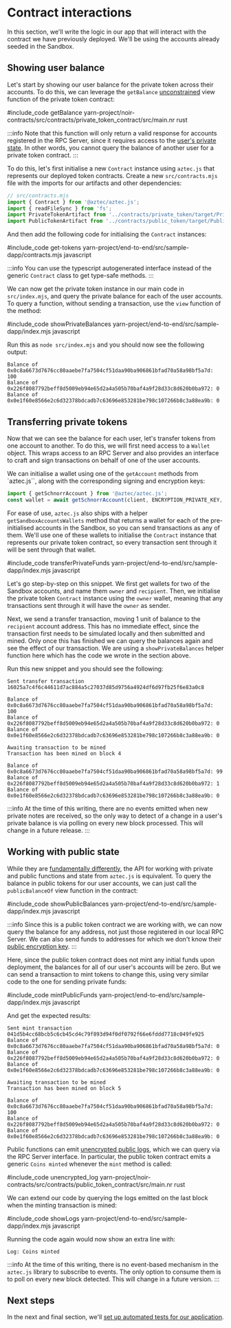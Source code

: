 # Contract interactions

In this section, we'll write the logic in our app that will interact with the contract we have previously deployed. We'll be using the accounts already seeded in the Sandbox.

## Showing user balance

Let's start by showing our user balance for the private token across their accounts. To do this, we can leverage the `getBalance` [unconstrained](../../contracts/functions.md#unconstrained-functions) view function of the private token contract:

#include_code getBalance yarn-project/noir-contracts/src/contracts/private_token_contract/src/main.nr rust

:::info
Note that this function will only return a valid response for accounts registered in the RPC Server, since it requires access to the [user's private state](../../wallets/main.md#private-state). In other words, you cannot query the balance of another user for a private token contract.
:::

To do this, let's first initialise a new `Contract` instance using `aztec.js` that represents our deployed token contracts. Create a new `src/contracts.mjs` file with the imports for our artifacts and other dependencies:

```js
// src/contracts.mjs
import { Contract } from '@aztec/aztec.js';
import { readFileSync } from 'fs';
import PrivateTokenArtifact from '../contracts/private_token/target/PrivateToken.json' assert { type: 'json' };
import PublicTokenArtifact from '../contracts/public_token/target/PublicToken.json' assert { type: 'json' };
```

And then add the following code for initialising the `Contract` instances:

#include_code get-tokens yarn-project/end-to-end/src/sample-dapp/contracts.mjs javascript

:::info
You can use the typescript autogenerated interface instead of the generic `Contract` class to get type-safe methods.
:::

We can now get the private token instance in our main code in `src/index.mjs`, and query the private balance for each of the user accounts. To query a function, without sending a transaction, use the `view` function of the method:

#include_code showPrivateBalances yarn-project/end-to-end/src/sample-dapp/index.mjs javascript

Run this as `node src/index.mjs` and you should now see the following output:

```
Balance of 0x0c8a6673d7676cc80aaebe7fa7504cf51daa90ba906861bfad70a58a98bf5a7d: 100
Balance of 0x226f8087792beff8d5009eb94e65d2a4a505b70baf4a9f28d33c8d620b0ba972: 0
Balance of 0x0e1f60e8566e2c6d32378bdcadb7c63696e853281be798c107266b8c3a88ea9b: 0
```

## Transferring private tokens

Now that we can see the balance for each user, let's transfer tokens from one account to another. To do this, we will first need access to a `Wallet` object. This wraps access to an RPC Server and also provides an interface to craft and sign transactions on behalf of one of the user accounts.

We can initialise a wallet using one of the `getAccount` methods from `aztec.js``, along with the corresponding signing and encryption keys:

```js
import { getSchnorrAccount } from '@aztec/aztec.js';
const wallet = await getSchnorrAccount(client, ENCRYPTION_PRIVATE_KEY, SIGNING_PRIVATE_KEY).getWallet();
```

For ease of use, `aztec.js` also ships with a helper `getSandboxAccountsWallets` method that returns a wallet for each of the pre-initialised accounts in the Sandbox, so you can send transactions as any of them. We'll use one of these wallets to initialise the `Contract` instance that represents our private token contract, so every transaction sent through it will be sent through that wallet.

#include_code transferPrivateFunds yarn-project/end-to-end/src/sample-dapp/index.mjs javascript

Let's go step-by-step on this snippet. We first get wallets for two of the Sandbox accounts, and name them `owner` and `recipient`. Then, we initialise the private token `Contract` instance using the `owner` wallet, meaning that any transactions sent through it will have the `owner` as sender.

Next, we send a transfer transaction, moving 1 unit of balance to the `recipient` account address. This has no immediate effect, since the transaction first needs to be simulated locally and then submitted and mined. Only once this has finished we can query the balances again and see the effect of our transaction. We are using a `showPrivateBalances` helper function here which has the code we wrote in the section above.

Run this new snippet and you should see the following:

```text
Sent transfer transaction 16025a7c4f6c44611d7ac884a5c27037d85d9756a4924df6d97fb25f6e83a0c8

Balance of 0x0c8a6673d7676cc80aaebe7fa7504cf51daa90ba906861bfad70a58a98bf5a7d: 100
Balance of 0x226f8087792beff8d5009eb94e65d2a4a505b70baf4a9f28d33c8d620b0ba972: 0
Balance of 0x0e1f60e8566e2c6d32378bdcadb7c63696e853281be798c107266b8c3a88ea9b: 0

Awaiting transaction to be mined
Transaction has been mined on block 4

Balance of 0x0c8a6673d7676cc80aaebe7fa7504cf51daa90ba906861bfad70a58a98bf5a7d: 99
Balance of 0x226f8087792beff8d5009eb94e65d2a4a505b70baf4a9f28d33c8d620b0ba972: 1
Balance of 0x0e1f60e8566e2c6d32378bdcadb7c63696e853281be798c107266b8c3a88ea9b: 0
```

:::info
At the time of this writing, there are no events emitted when new private notes are received, so the only way to detect of a change in a user's private balance is via polling on every new block processed. This will change in a future release.
:::

## Working with public state

While they are [fundamentally differently](../../../concepts/foundation/state_model.md), the API for working with private and public functions and state from `aztec.js` is equivalent. To query the balance in public tokens for our user accounts, we can just call the `publicBalanceOf` view function in the contract:

#include_code showPublicBalances yarn-project/end-to-end/src/sample-dapp/index.mjs javascript

:::info
Since this is a public token contract we are working with, we can now query the balance for any address, not just those registered in our local RPC Server. We can also send funds to addresses for which we don't know their [public encryption key](../../../concepts/foundation/accounts/keys.md#encryption-keys).
:::

Here, since the public token contract does not mint any initial funds upon deployment, the balances for all of our user's accounts will be zero. But we can send a transaction to mint tokens to change this, using very similar code to the one for sending private funds:

#include_code mintPublicFunds yarn-project/end-to-end/src/sample-dapp/index.mjs javascript

And get the expected results:

```text
Sent mint transaction 041d5b4cc68bcb5c6cb45cd4c79f893d94f0df0792f66e6fddd7718c049fe925
Balance of 0x0c8a6673d7676cc80aaebe7fa7504cf51daa90ba906861bfad70a58a98bf5a7d: 0
Balance of 0x226f8087792beff8d5009eb94e65d2a4a505b70baf4a9f28d33c8d620b0ba972: 0
Balance of 0x0e1f60e8566e2c6d32378bdcadb7c63696e853281be798c107266b8c3a88ea9b: 0

Awaiting transaction to be mined
Transaction has been mined on block 5

Balance of 0x0c8a6673d7676cc80aaebe7fa7504cf51daa90ba906861bfad70a58a98bf5a7d: 100
Balance of 0x226f8087792beff8d5009eb94e65d2a4a505b70baf4a9f28d33c8d620b0ba972: 0
Balance of 0x0e1f60e8566e2c6d32378bdcadb7c63696e853281be798c107266b8c3a88ea9b: 0
```

Public functions can emit [unencrypted public logs](../../contracts/events.md#unencrypted-events), which we can query via the RPC Server interface. In particular, the public token contract emits a generic `Coins minted` whenever the `mint` method is called:

#include_code unencrypted_log yarn-project/noir-contracts/src/contracts/public_token_contract/src/main.nr rust

We can extend our code by querying the logs emitted on the last block when the minting transaction is mined:

#include_code showLogs yarn-project/end-to-end/src/sample-dapp/index.mjs javascript

Running the code again would now show an extra line with:

```text
Log: Coins minted
```

:::info
At the time of this writing, there is no event-based mechanism in the `aztec.js` library to subscribe to events. The only option to consume them is to poll on every new block detected. This will change in a future version.
:::

## Next steps

In the next and final section, we'll [set up automated tests for our application](./testing.md).